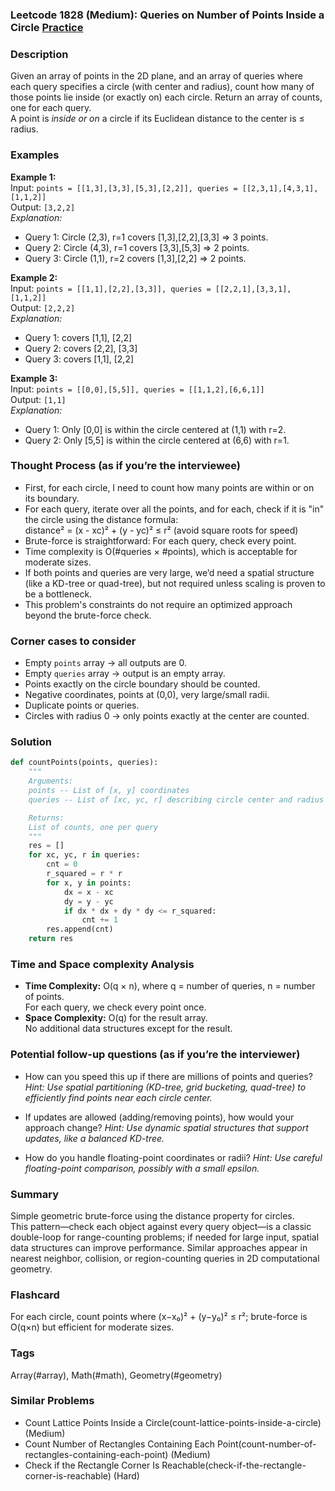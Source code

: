 ### Leetcode 1828 (Medium): Queries on Number of Points Inside a Circle [Practice](https://leetcode.com/problems/queries-on-number-of-points-inside-a-circle)

### Description  
Given an array of points in the 2D plane, and an array of queries where each query specifies a circle (with center and radius), count how many of those points lie inside (or exactly on) each circle. Return an array of counts, one for each query.  
A point is *inside or on* a circle if its Euclidean distance to the center is ≤ radius.

### Examples  

**Example 1:**  
Input: `points = [[1,3],[3,3],[5,3],[2,2]], queries = [[2,3,1],[4,3,1],[1,1,2]]`  
Output: `[3,2,2]`  
*Explanation:*
- Query 1: Circle (2,3), r=1 covers [1,3],[2,2],[3,3] ⇒ 3 points.
- Query 2: Circle (4,3), r=1 covers [3,3],[5,3] ⇒ 2 points.
- Query 3: Circle (1,1), r=2 covers [1,3],[2,2] ⇒ 2 points.

**Example 2:**  
Input: `points = [[1,1],[2,2],[3,3]], queries = [[2,2,1],[3,3,1],[1,1,2]]`  
Output: `[2,2,2]`  
*Explanation:*
- Query 1: covers [1,1], [2,2]
- Query 2: covers [2,2], [3,3]
- Query 3: covers [1,1], [2,2]

**Example 3:**  
Input: `points = [[0,0],[5,5]], queries = [[1,1,2],[6,6,1]]`  
Output: `[1,1]`  
*Explanation:*
- Query 1: Only [0,0] is within the circle centered at (1,1) with r=2.
- Query 2: Only [5,5] is within the circle centered at (6,6) with r=1.

### Thought Process (as if you’re the interviewee)  
- First, for each circle, I need to count how many points are within or on its boundary.
- For each query, iterate over all the points, and for each, check if it is "in" the circle using the distance formula:  
  distance² = (x - xc)² + (y - yc)² ≤ r²  (avoid square roots for speed)
- Brute-force is straightforward: For each query, check every point.
- Time complexity is O(#queries × #points), which is acceptable for moderate sizes.
- If both points and queries are very large, we’d need a spatial structure (like a KD-tree or quad-tree), but not required unless scaling is proven to be a bottleneck.
- This problem's constraints do not require an optimized approach beyond the brute-force check.

### Corner cases to consider  
- Empty `points` array → all outputs are 0.
- Empty `queries` array → output is an empty array.
- Points exactly on the circle boundary should be counted.
- Negative coordinates, points at (0,0), very large/small radii.
- Duplicate points or queries.
- Circles with radius 0 → only points exactly at the center are counted.

### Solution

```python
def countPoints(points, queries):
    """
    Arguments:
    points -- List of [x, y] coordinates
    queries -- List of [xc, yc, r] describing circle center and radius

    Returns:
    List of counts, one per query
    """
    res = []
    for xc, yc, r in queries:
        cnt = 0
        r_squared = r * r
        for x, y in points:
            dx = x - xc
            dy = y - yc
            if dx * dx + dy * dy <= r_squared:
                cnt += 1
        res.append(cnt)
    return res
```

### Time and Space complexity Analysis  

- **Time Complexity:** O(q × n), where q = number of queries, n = number of points.  
  For each query, we check every point once.
- **Space Complexity:** O(q) for the result array.  
  No additional data structures except for the result.

### Potential follow-up questions (as if you’re the interviewer)  

- How can you speed this up if there are millions of points and queries?
  *Hint: Use spatial partitioning (KD-tree, grid bucketing, quad-tree) to efficiently find points near each circle center.*

- If updates are allowed (adding/removing points), how would your approach change?
  *Hint: Use dynamic spatial structures that support updates, like a balanced KD-tree.*

- How do you handle floating-point coordinates or radii?
  *Hint: Use careful floating-point comparison, possibly with a small epsilon.*

### Summary
Simple geometric brute-force using the distance property for circles.  
This pattern—check each object against every query object—is a classic double-loop for range-counting problems; if needed for large input, spatial data structures can improve performance. Similar approaches appear in nearest neighbor, collision, or region-counting queries in 2D computational geometry.


### Flashcard
For each circle, count points where (x−x₀)² + (y−y₀)² ≤ r²; brute-force is O(q×n) but efficient for moderate sizes.

### Tags
Array(#array), Math(#math), Geometry(#geometry)

### Similar Problems
- Count Lattice Points Inside a Circle(count-lattice-points-inside-a-circle) (Medium)
- Count Number of Rectangles Containing Each Point(count-number-of-rectangles-containing-each-point) (Medium)
- Check if the Rectangle Corner Is Reachable(check-if-the-rectangle-corner-is-reachable) (Hard)